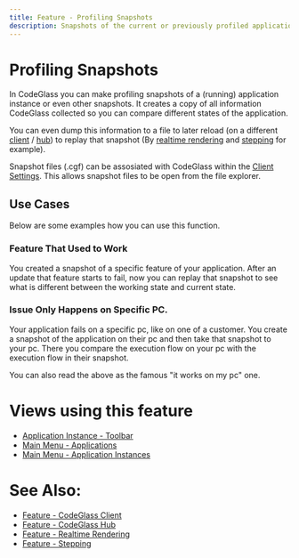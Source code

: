 ```yaml
---
title: Feature - Profiling Snapshots
description: Snapshots of the current or previously profiled applications.
---
```

# Profiling Snapshots
In CodeGlass you can make profiling snapshots of a (running) application instance or even other snapshots.
It creates a copy of all information CodeGlass collected so you can compare different states of the application.

You can even dump this information to a file to later reload (on a different [client](CodeGlassClient.md) / [hub](CodeGlassHub.md)) to replay that snapshot (By [realtime rendering](RealtimeRendering.md) and [stepping](ApplicationInstanceStepping.md) for example).

Snapshot files (.cgf) can be assosiated with CodeGlass within the [Client Settings](../views/clientusersettingswindow.md#client-settings). This allows snapshot files to be open from the file explorer.

## Use Cases
Below are some examples how you can use this function. 

### Feature That Used to Work
You created a snapshot of a specific feature of your application. 
After an update that feature starts to fail, now you can replay that snapshot to see what is different between the working state and current state.


### Issue Only Happens on Specific PC.
Your application fails on a specific pc, like on one of a customer.
You create a snapshot of the application on their pc and then take that snapshot to your pc. There you compare the execution flow on your pc with the execution flow in their snapshot. 

You can also read the above as the famous "it works on my pc" one. 


# Views using this feature
 - [Application Instance - Toolbar](../views/ApplicationInstanceDockWindow/Toolbar.md#snapshots)
 - [Main Menu - Applications ](../views/mainwindow/application.md)
 - [Main Menu - Application Instances](../views/mainwindow/applicationInstance.md)
 
# See Also:
- [Feature - CodeGlass Client](CodeGlassClient.md)
- [Feature - CodeGlass Hub](CodeGlassHub.md)
- [Feature - Realtime Rendering](RealtimeRendering.md)
- [Feature - Stepping](ApplicationInstanceStepping.md)


